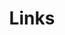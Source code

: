 ---
title: Links

menu:
  main: 
    weight: 4
    params:
      icon: link

links:
  - title: 🍬 Clansty
    description: An adorable and charming catgirl.
    website: https://nyac.at
  - title: 🐺 QYL27
    description: Half a teenage girl, travelling around the world on Bitstream.
    website: https://www.qy.al
  - title: 🐱 JackieCat
    description: 
    website: https://jackiecat.top
  - title: 🎨 TaranakiNeko
    description: A cat lying on the keyboard.
    website: https://nekoq.top
  - title: 👺 Winslow S.E.M.
    description: A Tengu Youkai!
    website: https://winsloweric.com
---